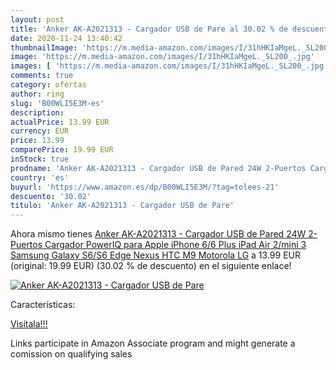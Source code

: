 ```yaml
---
layout: post
title: 'Anker AK-A2021313 - Cargador USB de Pare al 30.02 % de descuento'
date: 2020-11-24 13:40:42
thumbnailImage: 'https://m.media-amazon.com/images/I/31hHKIaMgeL._SL200_.jpg'
image: 'https://m.media-amazon.com/images/I/31hHKIaMgeL._SL200_.jpg'
images: [ 'https://m.media-amazon.com/images/I/31hHKIaMgeL._SL200_.jpg' ]
comments: true
category: ofertas
author: ring
slug: 'B00WLI5E3M-es'
description:
actualPrice: 13.99 EUR
currency: EUR
price: 13.99
comparePrice: 19.99 EUR
inStock: true
prodname: 'Anker AK-A2021313 - Cargador USB de Pared 24W 2-Puertos Cargador PowerIQ para Apple iPhone 6/6 Plus  iPad Air 2/mini 3  Samsung Galaxy S6/S6 Edge  Nexus  HTC M9  Motorola  LG'
country: 'es'
buyurl: 'https://www.amazon.es/dp/B00WLI5E3M/?tag=tolees-21'
descuento: '30.02'
titulo: 'Anker AK-A2021313 - Cargador USB de Pare'
---
```


Ahora mismo tienes [Anker AK-A2021313 - Cargador USB de Pared 24W 2-Puertos Cargador PowerIQ para Apple iPhone 6/6 Plus  iPad Air 2/mini 3  Samsung Galaxy S6/S6 Edge  Nexus  HTC M9  Motorola  LG](https://www.amazon.es/dp/B00WLI5E3M/?tag=tolees-21) a 13.99 EUR (original: 19.99 EUR) (30.02 %  de descuento) en el siguiente enlace!

[![Anker AK-A2021313 - Cargador USB de Pare](https://m.media-amazon.com/images/I/31hHKIaMgeL._SL200_.jpg)](https://www.amazon.es/dp/B00WLI5E3M/?tag=tolees-21)

Características:


[Visítala!!!](https://www.amazon.es/dp/B00WLI5E3M/?tag=tolees-21)

Links participate in Amazon Associate program and might generate a comission on qualifying sales
